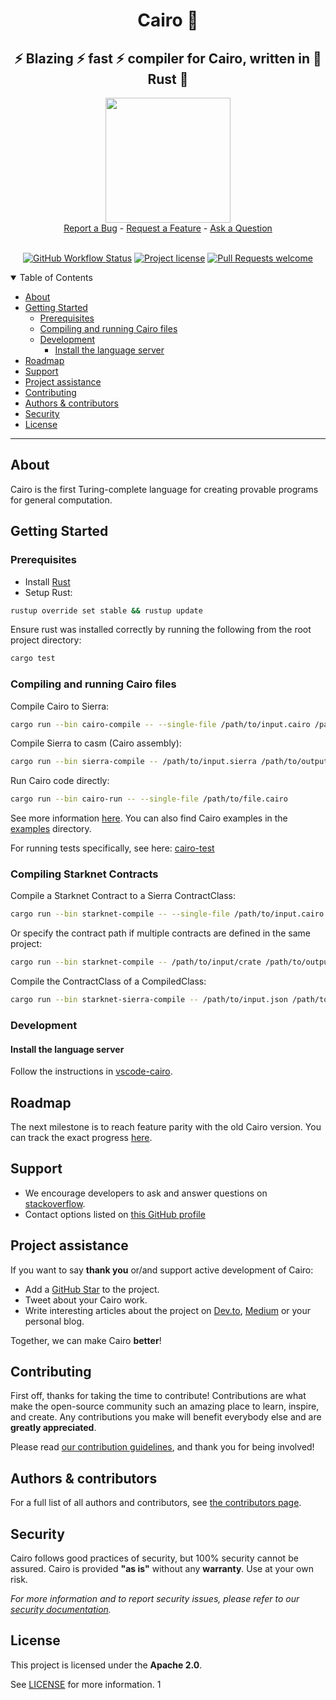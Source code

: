 <div align="center">
  <h1>Cairo 🐺 </h1>
  <h2> ⚡ Blazing ⚡ fast ⚡ compiler for Cairo, written in 🦀 Rust 🦀 </h2>
  <img src="./resources/img/cairo-logo-square.png" height="200" width="200">
  <br />
  <a href="https://github.com/starkware-libs/cairo/issues/new?assignees=&labels=bug&template=01_BUG_REPORT.md&title=bug%3A+">Report a Bug</a>
  -
  <a href="https://github.com/starkware-libs/cairo/issues/new?assignees=&labels=enhancement&template=02_FEATURE_REQUEST.md&title=feat%3A+">Request a Feature</a>
  -
  <a href="https://github.com/starkware-libs/cairo/discussions">Ask a Question</a>
</div>

<div align="center">
<br />

[![GitHub Workflow Status](https://github.com/starkware-libs/cairo/actions/workflows/ci.yml/badge.svg)](https://github.com/starkware-libs/cairo/actions/workflows/ci.yml)
[![Project license](https://img.shields.io/github/license/starkware-libs/cairo.svg?style=flat-square)](LICENSE)
[![Pull Requests welcome](https://img.shields.io/badge/PRs-welcome-ff69b4.svg?style=flat-square)](https://github.com/starkware-libs/cairo/issues?q=is%3Aissue+is%3Aopen+label%3A%22help+wanted%22)

</div>

<details open="open">
<summary>Table of Contents</summary>

- [About](#about)
- [Getting Started](#getting-started)
  - [Prerequisites](#prerequisites)
  - [Compiling and running Cairo files](#compiling-and-running-cairo-files)
  - [Development](#development)
    - [Install the language server](#install-the-language-server)
- [Roadmap](#roadmap)
- [Support](#support)
- [Project assistance](#project-assistance)
- [Contributing](#contributing)
- [Authors \& contributors](#authors--contributors)
- [Security](#security)
- [License](#license)

</details>

---

## About

Cairo is the first Turing-complete language for creating provable programs for general computation.

## Getting Started

### Prerequisites

- Install [Rust](https://www.rust-lang.org/tools/install)
- Setup Rust:
```bash
rustup override set stable && rustup update
```

Ensure rust was installed correctly by running the following from the root project directory:
```bash
cargo test
```

### Compiling and running Cairo files

Compile Cairo to Sierra:
```bash
cargo run --bin cairo-compile -- --single-file /path/to/input.cairo /path/to/output.sierra --replace-ids
```

Compile Sierra to casm (Cairo assembly):
```bash
cargo run --bin sierra-compile -- /path/to/input.sierra /path/to/output.casm
```

Run Cairo code directly:
```bash
cargo run --bin cairo-run -- --single-file /path/to/file.cairo
```

See more information [here](./crates/cairo-lang-runner/README.md). You can also find Cairo examples in the [examples](./examples) directory.

For running tests specifically, see here: [cairo-test](./crates/cairo-lang-test-runner/README.md)

### Compiling Starknet Contracts

Compile a Starknet Contract to a Sierra ContractClass:
```bash
cargo run --bin starknet-compile -- --single-file /path/to/input.cairo /path/to/output.json
```

Or specify the contract path if multiple contracts are defined in the same project:
```bash
cargo run --bin starknet-compile -- /path/to/input/crate /path/to/output.json --contract-path path::to::contract
```

Compile the ContractClass of a CompiledClass:
```bash
cargo run --bin starknet-sierra-compile -- /path/to/input.json /path/to/output.casm
```

### Development

#### Install the language server

Follow the instructions in [vscode-cairo](./vscode-cairo/README.md).

## Roadmap

The next milestone is to reach feature parity with the old Cairo version.
You can track the exact progress [here](./docs/FEATURE_PARITY.md).

## Support

- We encourage developers to ask and answer questions on [stackoverflow](https://stackoverflow.com/questions/tagged/cairo-lang).
- Contact options listed on [this GitHub profile](https://github.com/starkware-libs)

## Project assistance

If you want to say **thank you** or/and support active development of Cairo:

- Add a [GitHub Star](https://github.com/starkware-libs/cairo) to the project.
- Tweet about your Cairo work.
- Write interesting articles about the project on [Dev.to](https://dev.to/), [Medium](https://medium.com/) or your personal blog.

Together, we can make Cairo **better**!

## Contributing

First off, thanks for taking the time to contribute! Contributions are what make the open-source community such an amazing place to learn, inspire, and create. Any contributions you make will benefit everybody else and are **greatly appreciated**.

Please read [our contribution guidelines](docs/CONTRIBUTING.md), and thank you for being involved!

## Authors & contributors

For a full list of all authors and contributors, see [the contributors page](https://github.com/starkware-libs/cairo/contributors).

## Security

Cairo follows good practices of security, but 100% security cannot be assured.
Cairo is provided **"as is"** without any **warranty**. Use at your own risk.

_For more information and to report security issues, please refer to our [security documentation](docs/SECURITY.md)._

## License

This project is licensed under the **Apache 2.0**.

See [LICENSE](LICENSE) for more information.
1
